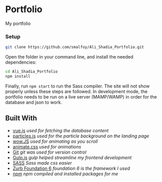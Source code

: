 # Portfolio

My portfolio


### Setup

```bash
git clone https://github.com/smalfoy/Ali_Shadia_Portfolio.git
```

Open the folder in your command line, and install the needed dependencies:

```bash
cd Ali_Shadia_Portfolio
npm install
```

Finally, run `npm start` to run the Sass compiler. The site will not show properly unless these steps are followed. In development mode, the portfolio needs to be run on a live server (MAMP/WAMP) in order for the database and json to work.


## Built With

- [vue.js](https://vue.com) *used for fetching the database content*
- [particles.js](https://vincentgarreau.com/particles.js/) *used for the particle background on the landing page*
- [wow.JS](https://mynameismatthieu.com/WOW/) *used for animating as you scroll*
- [animate.css](https://daneden.github.io/animate.css/) *used for animations*
- [Git](https://git-scm.com/) *git was used for version control*
- [Gulp.js](https://gulpjs.com/) *gulp helped streamline my frontend development*
- [SASS](https://sass-lang.com/) *Sass made css easier*
- [Zurb Foundation 6](https://foundation.zurb.com/) *foundation 6 is the framework I used*
- [npm](https://www.npmjs.com/) *npm compiled and installed packages for me*

